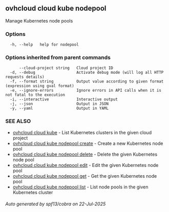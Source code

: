 ## ovhcloud cloud kube nodepool

Manage Kubernetes node pools

### Options

```
  -h, --help   help for nodepool
```

### Options inherited from parent commands

```
      --cloud-project string   Cloud project ID
  -d, --debug                  Activate debug mode (will log all HTTP requests details)
  -f, --format string          Output value according to given format (expression using gval format)
  -e, --ignore-errors          Ignore errors in API calls when it is not fatal to the execution
  -i, --interactive            Interactive output
  -j, --json                   Output in JSON
  -y, --yaml                   Output in YAML
```

### SEE ALSO

* [ovhcloud cloud kube](ovhcloud_cloud_kube.md)	 - List Kubernetes clusters in the given cloud project
* [ovhcloud cloud kube nodepool create](ovhcloud_cloud_kube_nodepool_create.md)	 - Create a new Kubernetes node pool
* [ovhcloud cloud kube nodepool delete](ovhcloud_cloud_kube_nodepool_delete.md)	 - Delete the given Kubernetes node pool
* [ovhcloud cloud kube nodepool edit](ovhcloud_cloud_kube_nodepool_edit.md)	 - Edit the given Kubernetes node pool
* [ovhcloud cloud kube nodepool get](ovhcloud_cloud_kube_nodepool_get.md)	 - Get the given Kubernetes node pool
* [ovhcloud cloud kube nodepool list](ovhcloud_cloud_kube_nodepool_list.md)	 - List node pools in the given Kubernetes cluster

###### Auto generated by spf13/cobra on 22-Jul-2025
